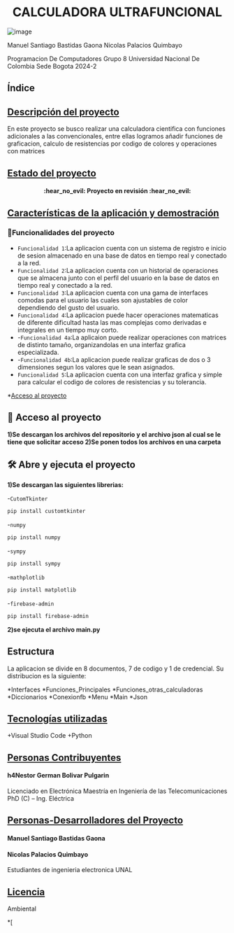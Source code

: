 <h1 align="center"> CALCULADORA ULTRAFUNCIONAL </h1>

![image](https://github.com/user-attachments/assets/5807f2fa-7eb6-4c21-8cf4-f42000958491)


Manuel Santiago Bastidas Gaona 
Nicolas Palacios Quimbayo 

Programacion De Computadores 
Grupo 8 
Universidad Nacional De Colombia Sede Bogota
2024-2

## Índice


## [Descripción del proyecto](#descripción-del-proyecto)

En este proyecto se busco realizar una calculadora cientifica con funciones adicionales a las convencionales, entre ellas logramos añadir funciones de graficacion, calculo de resistencias por codigo de colores y operaciones con matrices

## [Estado del proyecto](#Estado-del-proyecto)

<h4 align="center">
:hear_no_evil: Proyecto en revisión :hear_no_evil:
</h4>

## [Características de la aplicación y demostración](#Características-de-la-aplicación-y-demostración)

### :hammer:Funcionalidades del proyecto
- `Funcionalidad 1`:La aplicacion cuenta con un sistema de registro e inicio de sesion almacenado en una base de datos en tiempo real y conectado a la red.
- `Funcionalidad 2`:La aplicacion cuenta con un historial de operaciones que se almacena junto con el perfil del usuario en la base de datos en tiempo real y conectado a la red.
- `Funcionalidad 3`:La aplicacion cuenta con una gama de interfaces comodas para el usuario las cuales son ajustables de color dependiendo del gusto del usuario.
- `Funcionalidad 4`:La aplicacion puede hacer operaciones matematicas de diferente dificultad hasta las mas complejas como derivadas e integrales en un tiempo muy corto.
- -`Funcionalidad 4a`:La aplicaion puede realizar operaciones con matrices de distinto tamaño, organizandolas en una interfaz grafica especializada.
- -`Funcionalidad 4b`:La aplicacion puede realizar graficas de dos o 3 dimensiones segun los valores que le sean asignados.
-  `Funcionalidad 5`:La aplicacion cuenta con una interfaz grafica y simple para calcular el codigo de colores de resistencias y su tolerancia.


*[Acceso al proyecto](#acceso-proyecto)

## 📁 Acceso al proyecto

**1)Se descargan los archivos del repositorio y el archivo json al cual se le tiene que solicitar acceso
2)Se ponen todos los archivos en una carpeta**

## 🛠️ Abre y ejecuta el proyecto

**1)Se descargan las siguientes librerias:** 

-`CutomTkinter`
```bash
pip install customtkinter
```

-`numpy`
```bash
pip install numpy
```

-`sympy`
```bash
pip install sympy
```

-`mathplotlib`
```bash
pip install matplotlib
```
-`firebase-admin`
```bash
pip install firebase-admin
```
**2)se ejecuta el archivo main.py**


## Estructura

La aplicacion se divide en 8 documentos, 7 de codigo y 1 de credencial. Su distribucion es la siguiente:

*Interfaces
*Funciones_Principales
*Funciones_otras_calculadoras
*Diccionarios
*Conexionfb
*Menu
*Main
*Json

## [Tecnologías utilizadas](#tecnologías-utilizadas)

+Visual Studio Code 
+Python

## [Personas Contribuyentes](#personas-contribuyentes)

#### h4Nestor German Bolivar Pulgarin
Licenciado en Electrónica
Maestría en Ingeniería de las Telecomunicaciones
PhD (C) –  Ing. Eléctrica

## [Personas-Desarrolladores del Proyecto](#personas-desarrolladores)
 #### Manuel Santiago Bastidas Gaona
 #### Nicolas Palacios Quimbayo
 Estudiantes de ingenieria electronica UNAL
 
## [Licencia](#licencia)
Ambiental

*[

